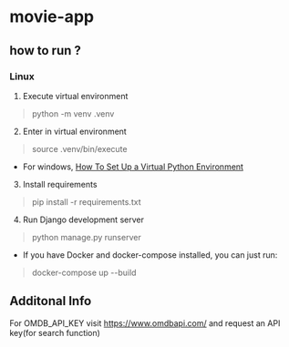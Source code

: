 # movie-app
## how to run ?
### Linux
1. Execute virtual environment
> python -m venv .venv

2. Enter in virtual environment
> source .venv/bin/execute

- For windows, [How To Set Up a Virtual Python Environment](https://mothergeo-py.readthedocs.io/en/latest/development/how-to/venv-win.html)

3. Install requirements
> pip install -r requirements.txt

4. Run Django development server
> python manage.py runserver  

- If you have Docker and docker-compose installed, you can just run:
> docker-compose up --build

## Additonal Info
For OMDB_API_KEY visit https://www.omdbapi.com/ and request an API key(for search function)
